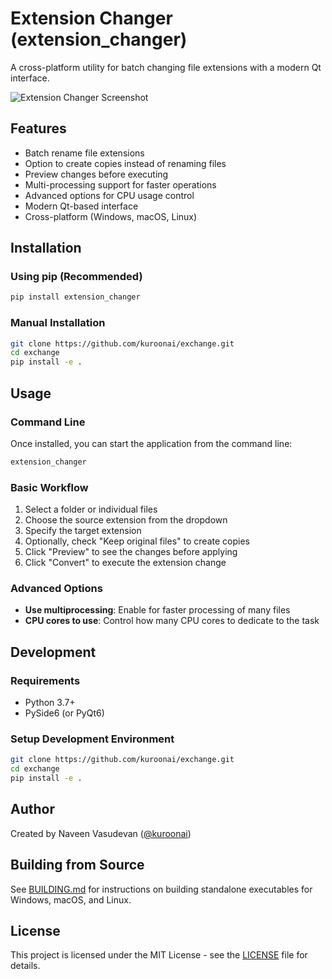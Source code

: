 # Extension Changer (extension_changer)

A cross-platform utility for batch changing file extensions with a modern Qt interface.

![Extension Changer Screenshot](https://raw.githubusercontent.com/kuroonai/exchange/main/screenshots/screenshot.png)

## Features

- Batch rename file extensions
- Option to create copies instead of renaming files
- Preview changes before executing
- Multi-processing support for faster operations
- Advanced options for CPU usage control
- Modern Qt-based interface
- Cross-platform (Windows, macOS, Linux)

## Installation

### Using pip (Recommended)

```bash
pip install extension_changer
```

### Manual Installation

```bash
git clone https://github.com/kuroonai/exchange.git
cd exchange
pip install -e .
```

## Usage

### Command Line

Once installed, you can start the application from the command line:

```bash
extension_changer
```

### Basic Workflow

1. Select a folder or individual files
2. Choose the source extension from the dropdown
3. Specify the target extension
4. Optionally, check "Keep original files" to create copies
5. Click "Preview" to see the changes before applying
6. Click "Convert" to execute the extension change

### Advanced Options

- **Use multiprocessing**: Enable for faster processing of many files
- **CPU cores to use**: Control how many CPU cores to dedicate to the task

## Development

### Requirements

- Python 3.7+
- PySide6 (or PyQt6)

### Setup Development Environment

```bash
git clone https://github.com/kuroonai/exchange.git
cd exchange
pip install -e .
```

## Author

Created by Naveen Vasudevan ([@kuroonai](https://github.com/kuroonai))

## Building from Source

See [BUILDING.md](BUILDING.md) for instructions on building standalone executables for Windows, macOS, and Linux.

## License

This project is licensed under the MIT License - see the [LICENSE](LICENSE) file for details.